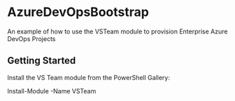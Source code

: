 # AzureDevOpsBootstrap
An example of how to use the VSTeam module to provision Enterprise Azure DevOps Projects

## Getting Started

Install the VS Team module from the PowerShell Gallery:

Install-Module -Name VSTeam

